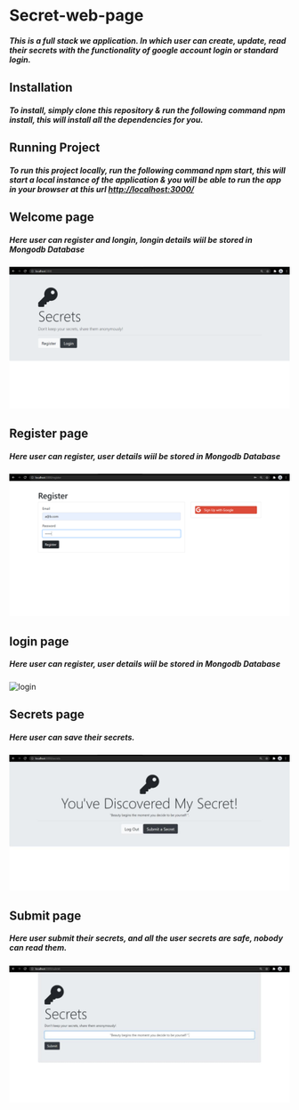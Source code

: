 # Secret-web-page
<h5>This is a full stack we application. In which user can create, update, read their secrets with the functionality of google account login or standard login.</h5>

<h2>Installation</h2>
<h5> To install, simply clone this repository & run the following command npm install, this will install all the dependencies for you. </h5>

<h2>Running Project</h2>
<h5>To run this project locally, run the following command npm start, this will start a local instance of the application & you will be able to run the app in your browser at this url <a href="url">http://localhost:3000/ </a> </h5>

<h2>Welcome page</h2>
<h5>Here user can register and longin, longin details wiil be stored in Mongodb Database</h5>
<img src="images/wlcm.png" alt="wlcm">

<h2>Register page</h2>
<h5>Here user can register, user details wiil be stored in Mongodb Database</h5>
<img src="images/register.png" alt="register">

<h2>login page</h2>
<h5>Here user can register, user details wiil be stored in Mongodb Database</h5>
<img src="images/login.png" alt="login">

<h2>Secrets page</h2>
<h5>Here user can save their secrets.</h5>
<img src="images/secrets.png" alt="secrets">

<h2>Submit page</h2>
<h5>Here user submit their secrets, and all the user secrets are safe, nobody can read them.</h5>
<img src="images/submit.png" alt="submit">
